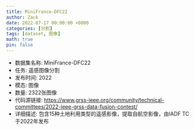 ```yaml
---
title: MiniFrance-DFC22
author: Zack
date: 2022-07-17 00:00:00 +0800
categories: [分割]
tags: [dataset, 图像]
math: true
pin: false
---
```

- 数据集名称: MiniFrance-DFC22
- 任务: 遥感图像分割
- 发布时间: 2022
- 模态: 图像
- 数量: 2322张图像
- 代码源链接: https://www.grss-ieee.org/community/technical-committees/2022-ieee-grss-data-fusion-contest/
- 详细描述: 包含15种土地利用类型的遥感影像，提取自航空影像，由IADF TC于2022年发布
